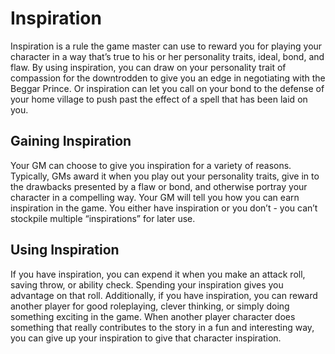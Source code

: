 # Inspiration 
Inspiration is a rule the game master can use to reward you for playing your character in a way that’s true to his or her personality traits, ideal, bond, and flaw. By using inspiration, you can draw on your personality trait of compassion for the downtrodden to give you an edge in negotiating with the Beggar Prince. Or inspiration can let you call on your bond to the defense of your home village to push past the effect of a spell that has been laid on you. 

## Gaining Inspiration 
Your GM can choose to give you inspiration for a variety of reasons. Typically, GMs award it when you play out your personality traits, give in to the drawbacks presented by a flaw or bond, and otherwise portray your character in a compelling way. Your GM will tell you how you can earn inspiration in the game. You either have inspiration or you don’t - you can’t stockpile multiple “inspirations” for later use. 

## Using Inspiration 
If you have inspiration, you can expend it when you make an attack roll, saving throw, or ability check. Spending your inspiration gives you advantage on that roll. Additionally, if you have inspiration, you can reward another player for good roleplaying, clever thinking, or simply doing something exciting in the game. When another player character does something that really contributes to the story in a fun and interesting way, you can give up your inspiration to give that character inspiration.